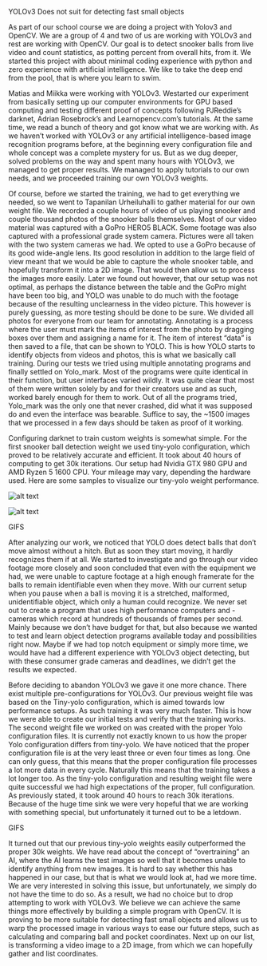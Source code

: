 YOLOv3 Does not suit for detecting fast small objects 


As part of our school course we are doing a project with Yolov3 and OpenCV. 
We are a group of 4 and two of us are working with YOLOv3 and rest are working with OpenCV. 
Our goal is to detect snooker balls from live video and count statistics, as potting percent from overall hits, from it. 
We started this project with about minimal coding experience with python and zero experience with artificial intelligence. 
We like to take the deep end from the pool, that is where you learn to swim.  

Matias and Miikka were working with YOLOv3. 
Westarted our experiment from basically setting up our computer environments for GPU based computing and testing different proof of concepts following PJReddie’s darknet, Adrian Rosebrock’s and Learnopencv.com’s tutorials. At the same time, we read a bunch of theory and got know what we are working with. As we haven’t worked with YOLOv3 or any artificial intelligence-based image recognition programs before, at the beginning every configuration file and whole concept was a complete mystery for us. 
But as we dug deeper, solved problems on the way and spent many hours with YOLOv3, we managed to get proper results. 
We managed to apply tutorials to our own needs, and we proceeded training our own YOLOv3 weights. 

Of course, before we started the training, we had to get everything we needed, so we went to Tapanilan Urheiluhalli to gather material for our own weight file. 
We recorded a couple hours of video of us playing snooker and couple thousand photos of the snooker balls themselves. 
Most of our video material was captured with a GoPro HERO5 BLACK. 
Some footage was also captured with a professional grade system camera. 
Pictures were all taken with the two system cameras we had. 
We opted to use a GoPro because of its good wide-angle lens. 
Its good resolution in addition to the large field of view meant that we would be able to capture the whole snooker table, and hopefully transform it into a 2D image. 
That would then allow us to process the images more easily. 
Later we found out however, that our setup was not optimal, as perhaps the distance between the table and the GoPro might have been too big, and YOLO was unable to do much with the footage because of the resulting unclearness in the video picture.
This however is purely guessing, as more testing should be done to be sure. 
We divided all photos for everyone from our team for annotating.
Annotating is a process where the user must mark the items of interest from the photo by dragging boxes over them and assigning a name for it. 
The item of interest “data” is then saved to a file, that can be shown to YOLO. 
This is how YOLO starts to identify objects from videos and photos, this is what we basically call training. 
During our tests we tried using multiple annotating programs and finally settled on Yolo_mark. 
Most of the programs were quite identical in their function, but user interfaces varied wildly. 
It was quite clear that most of them were written solely by and for their creators use and as such, worked barely enough for them to work. 
Out of all the programs tried, Yolo_mark was the only one that never crashed, did what it was supposed do and even the interface was bearable. 
Suffice to say, the ~1500 images that we processed in a few days should be taken as proof of it working.  

Configuring darknet to train custom weights is somewhat simple. For the first snooker ball detection weight we used tiny-yolo configuration, which proved to be relatively accurate and efficient. It took about 40 hours of computing to get 30k iterations. Our setup had Nvidia GTX 980 GPU and AMD Ryzen 5 1600 CPU. Your mileage may vary, depending the hardware used. Here are some samples to visualize our tiny-yolo weight performance.  

![alt text](https://i.imgur.com/R5qD0qi.png)

![alt text](https://i.imgur.com/UrbMtvt.gif)


GIFS

After analyzing our work, we noticed that YOLO does detect balls that don’t move almost without a hitch. 
But as soon they start moving, it hardly recognizes them if at all. 
We started to investigate and go through our video footage more closely and soon concluded that even with the equipment we had, we were unable to capture footage at a high enough framerate for the balls to remain identifiable even when they move. 
With our current setup when you pause when a ball is moving it is a stretched, malformed, unidentifiable object, which only a human could recognize. 
We never set out to create a program that uses high performance computers and -cameras which record at hundreds of thousands of frames per second. 
Mainly because we don’t have budget for that, but also because we wanted to test and learn object detection programs available today and possibilities right now. 
Maybe if we had top notch equipment or simply more time, we would have had a different experience with YOLOv3 object detecting, but with these consumer grade cameras and deadlines, we didn’t get the results we expected.  

Before deciding to abandon YOLOv3 we gave it one more chance. 
There exist multiple pre-configurations for YOLOv3. 
Our previous weight file was based on the Tiny-yolo configuration, which is aimed towards low performance setups. 
As such training it was very much faster. 
This is how we were able to create our initial tests and verify that the training works. 
The second weight file we worked on was created with the proper Yolo configuration files. 
It is currently not exactly known to us how the proper Yolo configuration differs from tiny-yolo. 
We have noticed that the proper configuration file is at the very least three or even four times as long. 
One can only guess, that this means that the proper configuration file processes a lot more data in every cycle. 
Naturally this means that the training takes a lot longer too. 
As the tiny-yolo configuration and resulting weight file were quite successful we had high expectations of the proper, full configuration. 
As previously stated, it took around 40 hours to reach 30k iterations. 
Because of the huge time sink we were very hopeful that we are working with something special, but unfortunately it turned out to be a letdown. 

GIFS 

It turned out that our previous tiny-yolo weights easily outperformed the proper 30k weights. 
We have read about the concept of “overtraining” an AI, where the AI learns the test images so well that it becomes unable to identify anything from new images. 
It is hard to say whether this has happened in our case, but that is what we would look at, had we more time. 
We are very interested in solving this issue, but unfortunately, we simply do not have the time to do so. 
As a result, we had no choice but to drop attempting to work with YOLOv3. 
We believe we can achieve the same things more effectively by building a simple program with OpenCV.
It is proving to be more suitable for detecting fast small objects and allows us to warp the processed image in various ways to ease our future steps, such as calculating and comparing ball and pocket coordinates. 
Next up on our list, is transforming a video image to a 2D image, from which we can hopefully gather and list coordinates.  


